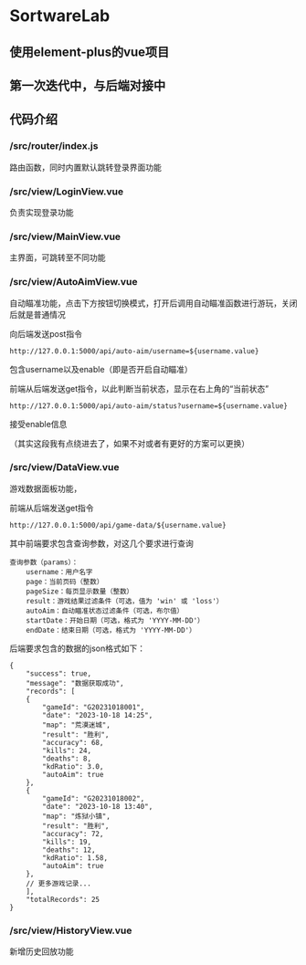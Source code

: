 # SortwareLab
## 使用element-plus的vue项目

## 第一次迭代中，与后端对接中

## 代码介绍

### /src/router/index.js
路由函数，同时内置默认跳转登录界面功能

### /src/view/LoginView.vue
负责实现登录功能

### /src/view/MainView.vue
主界面，可跳转至不同功能

### /src/view/AutoAimView.vue
自动瞄准功能，点击下方按钮切换模式，打开后调用自动瞄准函数进行游玩，关闭后就是普通情况

向后端发送post指令
```
http://127.0.0.1:5000/api/auto-aim/username=${username.value}
```
包含username以及enable（即是否开启自动瞄准）

前端从后端发送get指令，以此判断当前状态，显示在右上角的“当前状态”
```
http://127.0.0.1:5000/api/auto-aim/status?username=${username.value}
```
接受enable信息

（其实这段我有点绕进去了，如果不对或者有更好的方案可以更换）

### /src/view/DataView.vue

游戏数据面板功能，

前端从后端发送get指令
```
http://127.0.0.1:5000/api/game-data/${username.value}
```

其中前端要求包含查询参数，对这几个要求进行查询
```
查询参数（params）：
    username：用户名字
    page：当前页码（整数）
    pageSize：每页显示数量（整数）
    result：游戏结果过滤条件（可选，值为 'win' 或 'loss'）
    autoAim：自动瞄准状态过滤条件（可选，布尔值）
    startDate：开始日期（可选，格式为 'YYYY-MM-DD'）
    endDate：结束日期（可选，格式为 'YYYY-MM-DD'）
```
后端要求包含的数据的json格式如下：
```
{
    "success": true,
    "message": "数据获取成功",
    "records": [
    {
        "gameId": "G20231018001",
        "date": "2023-10-18 14:25",
        "map": "荒漠迷城",
        "result": "胜利",
        "accuracy": 68,
        "kills": 24,
        "deaths": 8,
        "kdRatio": 3.0,
        "autoAim": true
    },
    {
        "gameId": "G20231018002",
        "date": "2023-10-18 13:40",
        "map": "炼狱小镇",
        "result": "胜利",
        "accuracy": 72,
        "kills": 19,
        "deaths": 12,
        "kdRatio": 1.58,
        "autoAim": true
    },
    // 更多游戏记录...
    ],
    "totalRecords": 25
}
```

### /src/view/HistoryView.vue

新增历史回放功能
